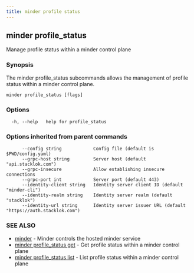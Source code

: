 ```yaml
---
title: minder profile status
---
```

## minder profile_status

Manage profile status within a minder control plane

### Synopsis

The minder profile_status subcommands allows the management of profile status within
a minder control plane.

```
minder profile_status [flags]
```

### Options

```
  -h, --help   help for profile_status
```

### Options inherited from parent commands

```
      --config string            Config file (default is $PWD/config.yaml)
      --grpc-host string         Server host (default "api.stacklok.com")
      --grpc-insecure            Allow establishing insecure connections
      --grpc-port int            Server port (default 443)
      --identity-client string   Identity server client ID (default "minder-cli")
      --identity-realm string    Identity server realm (default "stacklok")
      --identity-url string      Identity server issuer URL (default "https://auth.stacklok.com")
```

### SEE ALSO

* [minder](minder.md)	 - Minder controls the hosted minder service
* [minder profile_status get](minder_profile_status_get.md)	 - Get profile status within a minder control plane
* [minder profile_status list](minder_profile_status_list.md)	 - List profile status within a minder control plane

